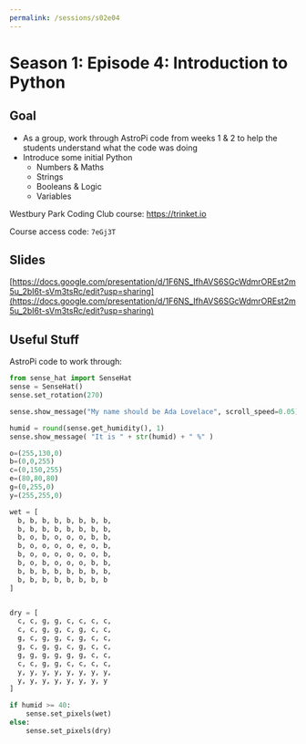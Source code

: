 ```yaml
---
permalink: /sessions/s02e04
---
```

# Season 1: Episode 4: Introduction to Python

## Goal

- As a group, work through AstroPi code from weeks 1 & 2 to help the students understand what the code was doing
- Introduce some initial Python
    - Numbers & Maths
    - Strings
    - Booleans & Logic
    - Variables

Westbury Park Coding Club course: https://trinket.io

Course access code: `7eGj3T`

## Slides

[https://docs.google.com/presentation/d/1F6NS_IfhAVS6SGcWdmrOREst2m5u_2bI6t-sVm3tsRc/edit?usp=sharing](https://docs.google.com/presentation/d/1F6NS_IfhAVS6SGcWdmrOREst2m5u_2bI6t-sVm3tsRc/edit?usp=sharing)

## Useful Stuff

AstroPi code to work through:

```python
from sense_hat import SenseHat
sense = SenseHat()
sense.set_rotation(270)

sense.show_message("My name should be Ada Lovelace", scroll_speed=0.05)

humid = round(sense.get_humidity(), 1)
sense.show_message( "It is " + str(humid) + " %" )

o=(255,130,0)
b=(0,0,255)
c=(0,150,255)
e=(80,80,80)
g=(0,255,0)
y=(255,255,0)

wet = [
  b, b, b, b, b, b, b, b,
  b, b, b, b, b, b, b, b,
  b, o, b, o, o, o, b, b,
  b, o, o, o, o, e, o, b,
  b, o, o, o, o, o, o, b,
  b, o, b, o, o, o, b, b,
  b, b, b, b, b, b, b, b,
  b, b, b, b, b, b, b, b
]


dry = [
  c, c, g, g, c, c, c, c,
  c, c, g, g, c, g, c, c,
  g, c, g, g, c, g, c, c,
  g, c, g, g, c, g, c, c,
  g, g, g, g, g, g, c, c,
  c, c, g, g, c, c, c, c,
  y, y, y, y, y, y, y, y,
  y, y, y, y, y, y, y, y
]

if humid >= 40:
    sense.set_pixels(wet)
else:
    sense.set_pixels(dry)

```


